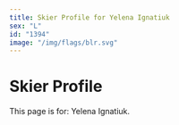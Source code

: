 ```yaml
---
title: Skier Profile for Yelena Ignatiuk
sex: "L"
id: "1394"
image: "/img/flags/blr.svg" 
---
```


# Skier Profile

This page is for: Yelena Ignatiuk.
    